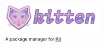 <img src="kitten logo.png" alt="kitten logo.png" width="300"/>

A package manager for [Kit](https://www.kitlang.org)
